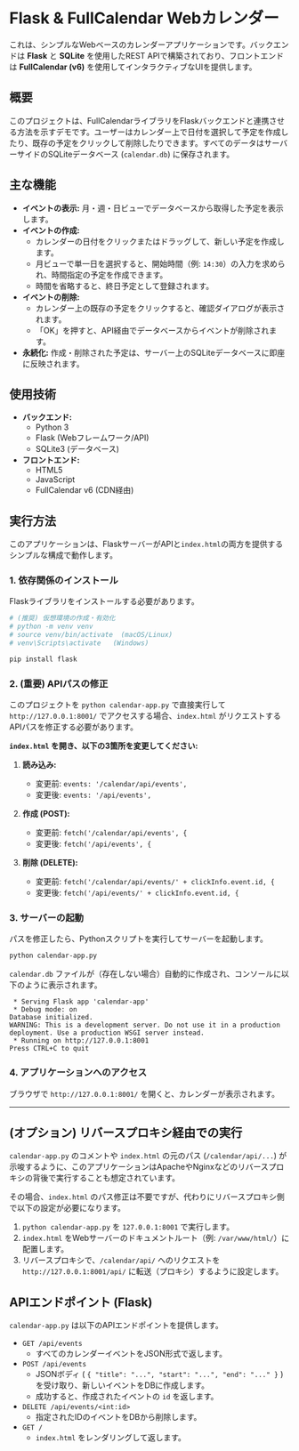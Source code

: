 # Flask & FullCalendar Webカレンダー

これは、シンプルなWebベースのカレンダーアプリケーションです。バックエンドは **Flask** と **SQLite** を使用したREST APIで構築されており、フロントエンドは **FullCalendar (v6)** を使用してインタラクティブなUIを提供します。

## 概要

このプロジェクトは、FullCalendarライブラリをFlaskバックエンドと連携させる方法を示すデモです。ユーザーはカレンダー上で日付を選択して予定を作成したり、既存の予定をクリックして削除したりできます。すべてのデータはサーバーサイドのSQLiteデータベース (`calendar.db`) に保存されます。

## 主な機能

  * **イベントの表示:** 月・週・日ビューでデータベースから取得した予定を表示します。
  * **イベントの作成:**
      * カレンダーの日付をクリックまたはドラッグして、新しい予定を作成します。
      * 月ビューで単一日を選択すると、開始時間（例: `14:30`）の入力を求められ、時間指定の予定を作成できます。
      * 時間を省略すると、終日予定として登録されます。
  * **イベントの削除:**
      * カレンダー上の既存の予定をクリックすると、確認ダイアログが表示されます。
      * 「OK」を押すと、API経由でデータベースからイベントが削除されます。
  * **永続化:** 作成・削除された予定は、サーバー上のSQLiteデータベースに即座に反映されます。

## 使用技術

  * **バックエンド:**
      * Python 3
      * Flask (Webフレームワーク/API)
      * SQLite3 (データベース)
  * **フロントエンド:**
      * HTML5
      * JavaScript
      * FullCalendar v6 (CDN経由)

## 実行方法

このアプリケーションは、FlaskサーバーがAPIと`index.html`の両方を提供するシンプルな構成で動作します。

### 1\. 依存関係のインストール

Flaskライブラリをインストールする必要があります。

```bash
# (推奨) 仮想環境の作成・有効化
# python -m venv venv
# source venv/bin/activate  (macOS/Linux)
# venv\Scripts\activate   (Windows)

pip install flask
```

### 2\. (重要) APIパスの修正

このプロジェクトを `python calendar-app.py` で直接実行して `http://127.0.0.1:8001/` でアクセスする場合、`index.html` がリクエストするAPIパスを修正する必要があります。

**`index.html` を開き、以下の3箇所を変更してください:**

1.  **読み込み:**

      * 変更前: `events: '/calendar/api/events',`
      * 変更後: `events: '/api/events',`

2.  **作成 (POST):**

      * 変更前: `fetch('/calendar/api/events', {`
      * 変更後: `fetch('/api/events', {`

3.  **削除 (DELETE):**

      * 変更前: `fetch('/calendar/api/events/' + clickInfo.event.id, {`
      * 変更後: `fetch('/api/events/' + clickInfo.event.id, {`

### 3\. サーバーの起動

パスを修正したら、Pythonスクリプトを実行してサーバーを起動します。

```bash
python calendar-app.py
```

`calendar.db` ファイルが（存在しない場合）自動的に作成され、コンソールに以下のように表示されます。

```
 * Serving Flask app 'calendar-app'
 * Debug mode: on
Database initialized.
WARNING: This is a development server. Do not use it in a production deployment. Use a production WSGI server instead.
 * Running on http://127.0.0.1:8001
Press CTRL+C to quit
```

### 4\. アプリケーションへのアクセス

ブラウザで `http://127.0.0.1:8001/` を開くと、カレンダーが表示されます。

-----

## (オプション) リバースプロキシ経由での実行

`calendar-app.py` のコメントや `index.html` の元のパス (`/calendar/api/...`) が示唆するように、このアプリケーションはApacheやNginxなどのリバースプロキシの背後で実行することも想定されています。

その場合、`index.html` のパス修正は不要ですが、代わりにリバースプロキシ側で以下の設定が必要になります。

1.  `python calendar-app.py` を `127.0.0.1:8001` で実行します。
2.  `index.html` をWebサーバーのドキュメントルート（例: `/var/www/html/`）に配置します。
3.  リバースプロキシで、`/calendar/api/` へのリクエストを `http://127.0.0.1:8001/api/` に転送（プロキシ）するように設定します。

## APIエンドポイント (Flask)

`calendar-app.py` は以下のAPIエンドポイントを提供します。

  * `GET /api/events`
      * すべてのカレンダーイベントをJSON形式で返します。
  * `POST /api/events`
      * JSONボディ ( `{ "title": "...", "start": "...", "end": "..." }` ) を受け取り、新しいイベントをDBに作成します。
      * 成功すると、作成されたイベントの `id` を返します。
  * `DELETE /api/events/<int:id>`
      * 指定されたIDのイベントをDBから削除します。
  * `GET /`
      * `index.html` をレンダリングして返します。
